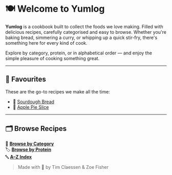 # 🍽️ Welcome to Yumlog

**Yumlog** is a cookbook built to collect the foods we love making. Filled with delicious recipes, carefully categorised and easy to browse. Whether you're baking bread, simmering a curry, or whipping up a quick stir-fry, there's something here for every kind of cook.

Explore by category, protein, or in alphabetical order — and enjoy the simple pleasure of cooking something great.

---

## 🌟 Favourites

These are the go-to recipes we make all the time:

- 🍞 [Sourdough Bread](/recipes/sourdough_bread.md)
- 🍰 [Apple Pie Slice](/recipes/apple_pie_slice.md)

---

## 🗂️ Browse Recipes

📁 [**Browse by Category**](./indexes/categories.md)  
🏷️ [**Browse by Protein**](./indexes/proteins.md)  
🔤 [**A–Z Index**](./indexes/alphabet.md)



> Made with 🧡 by Tim Claessen & Zoe Fisher